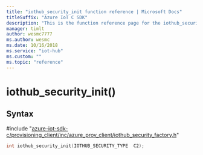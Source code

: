 ```yaml
---                             
title: "iothub_security_init function reference | Microsoft Docs" 
titleSuffix: "Azure IoT C SDK"            
description: "This is the function reference page for the iothub_security_init() function in the Azure IoT C SDK. This SDK is used with Azure IoT Hub and Azure IoT Hub Device Provisioning Service"            
manager: timlt                 
author: wesmc7777              
ms.author: wesmc               
ms.date: 10/16/2018                    
ms.service: "iot-hub"             
ms.custom: ""                
ms.topic: "reference"        
---                            
```


# iothub_security_init()

## Syntax

\#include "[azure-iot-sdk-c/provisioning_client/inc/azure_prov_client/iothub_security_factory.h](../iothub-security-factory-h.md)"  
```C
int iothub_security_init(IOTHUB_SECURITY_TYPE  C2);
```

